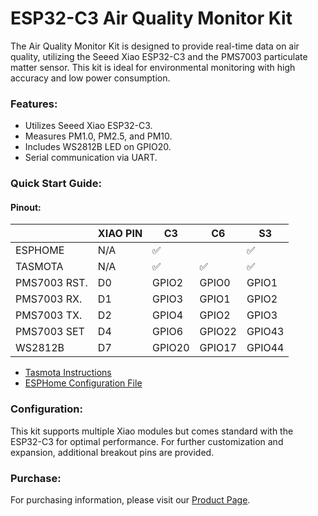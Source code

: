 # ESP32-C3 Air Quality Monitor Kit

The Air Quality Monitor Kit is designed to provide real-time data on air quality, utilizing the Seeed Xiao ESP32-C3 and the PMS7003 particulate matter sensor. This kit is ideal for environmental monitoring with high accuracy and low power consumption.

### Features:
- Utilizes Seeed Xiao ESP32-C3.
- Measures PM1.0, PM2.5, and PM10.
- Includes WS2812B LED on GPIO20.
- Serial communication via UART.

### Quick Start Guide:

#### Pinout:

|              | XIAO PIN | C3     | C6     | S3     |
|--------------|----------|--------|--------|--------|
| ESPHOME      | N/A      | ✅      |        | ✅      |
| TASMOTA      | N/A      | ✅      | ✅      | ✅      |
| PMS7003 RST. | D0       | GPIO2  | GPIO0  | GPIO1  |
| PMS7003 RX.  | D1       | GPIO3  | GPIO1  | GPIO2  |
| PMS7003 TX.  | D2       | GPIO4  | GPIO2  | GPIO3  |
| PMS7003 SET  | D4       | GPIO6  | GPIO22 | GPIO43 |
| WS2812B      | D7       | GPIO20 | GPIO17 | GPIO44 |

 - [Tasmota Instructions](tasmota.md)
 - [ESPHome Configuration File](esphome.yml)

### Configuration:
This kit supports multiple Xiao modules but comes standard with the ESP32-C3 for optimal performance. For further customization and expansion, additional breakout pins are provided.

### Purchase:
For purchasing information, please visit our [Product Page](https://shop.silocitylabs.com/products/esp32-air-quality-sensor).
